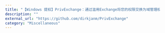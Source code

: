 ```yaml
---
title: "【Windows 提权】PrivExchange：通过滥用Exchange将您的权限交换为域管理权限"
description: ""
external_url: "https://github.com/dirkjanm/PrivExchange"
category: "Miscellaneous"
---
```

